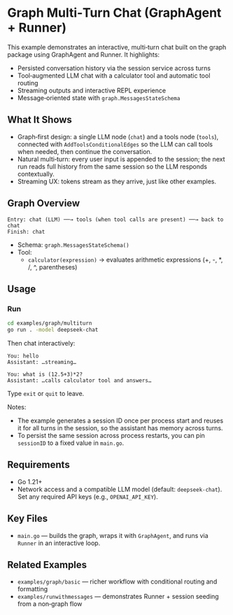 # Graph Multi‑Turn Chat (GraphAgent + Runner)

This example demonstrates an interactive, multi‑turn chat built on the graph package using GraphAgent and Runner. It highlights:

- Persisted conversation history via the session service across turns
- Tool‑augmented LLM chat with a calculator tool and automatic tool routing
- Streaming outputs and interactive REPL experience
- Message‑oriented state with `graph.MessagesStateSchema`

## What It Shows

- Graph‑first design: a single LLM node (`chat`) and a tools node (`tools`), connected with `AddToolsConditionalEdges` so the LLM can call tools when needed, then continue the conversation.
- Natural multi‑turn: every user input is appended to the session; the next run reads full history from the same session so the LLM responds contextually.
- Streaming UX: tokens stream as they arrive, just like other examples.

## Graph Overview

```
Entry: chat (LLM) ──→ tools (when tool calls are present) ──→ back to chat
Finish: chat
```

- Schema: `graph.MessagesStateSchema()`
 - Tool:
   - `calculator(expression)` → evaluates arithmetic expressions (+, -, *, /, ^, parentheses)

## Usage

### Run

```bash
cd examples/graph/multiturn
go run . -model deepseek-chat
```

Then chat interactively:

```
You: hello
Assistant: …streaming…

You: what is (12.5+3)*2?
Assistant: …calls calculator tool and answers…
```

Type `exit` or `quit` to leave.

Notes:
- The example generates a session ID once per process start and reuses it for all turns in the session, so the assistant has memory across turns.
- To persist the same session across process restarts, you can pin `sessionID` to a fixed value in `main.go`.

## Requirements

- Go 1.21+
- Network access and a compatible LLM model (default: `deepseek-chat`). Set any required API keys (e.g., `OPENAI_API_KEY`).

## Key Files

- `main.go` — builds the graph, wraps it with `GraphAgent`, and runs via `Runner` in an interactive loop.

## Related Examples

- `examples/graph/basic` — richer workflow with conditional routing and formatting
- `examples/runwithmessages` — demonstrates Runner + session seeding from a non‑graph flow
